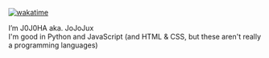[![wakatime](https://wakatime.com/badge/user/4fe5dc3b-b3e4-4e09-a5a4-a6ed53138a3f.svg)](https://wakatime.com/@4fe5dc3b-b3e4-4e09-a5a4-a6ed53138a3f)

I’m J0J0HA aka. JoJoJux  
I'm good in Python and JavaScript (and HTML & CSS, but these aren't really a programming languages) 
